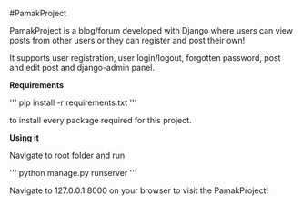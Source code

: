 #PamakProject

PamakProject is a blog/forum developed with Django where users can view posts from other users or they can register and post their own!

It supports user registration, user login/logout, forgotten password, post and edit post and django-admin panel.

**Requirements**

'''
pip install -r requirements.txt
''' 

to install every package required for this project.

**Using it**

Navigate to root folder and run

'''
python manage.py runserver
'''

Navigate to 127.0.0.1:8000 on your browser to visit the PamakProject!
